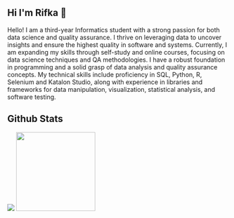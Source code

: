 ## Hi I'm Rifka 👋
Hello! I am a third-year Informatics student with a strong passion for both data science and quality assurance. I thrive on leveraging data to uncover insights and ensure the highest quality in software and systems. Currently, I am expanding my skills through self-study and online courses, focusing on data science techniques and QA methodologies. I have a robust foundation in programming and a solid grasp of data analysis and quality assurance concepts. My technical skills include proficiency in SQL, Python, R, Selenium and Katalon Studio, along with experience in libraries and frameworks for data manipulation, visualization, statistical analysis, and software testing.

## Github Stats
<p>
    <img src="https://github-readme-stats.vercel.app/api?username=ririfka08&hide=contribs,prs&show_icons=true&hide_border=true&title_color=000" />
    <img src="https://github-readme-stats.vercel.app/api/top-langs/?username=ririfka08&layout=compact" height=180 />
</p>

<!--
**ririfka08/ririfka08** is a ✨ _special_ ✨ repository because its `README.md` (this file) appears on your GitHub profile.

Here are some ideas to get you started:

- 🔭 I’m currently working on ...
- 🌱 I’m currently learning ...
- 👯 I’m looking to collaborate on ...
- 🤔 I’m looking for help with ...
- 💬 Ask me about ...
- 📫 How to reach me: ...
- 😄 Pronouns: ...
- ⚡ Fun fact: ...
-->

